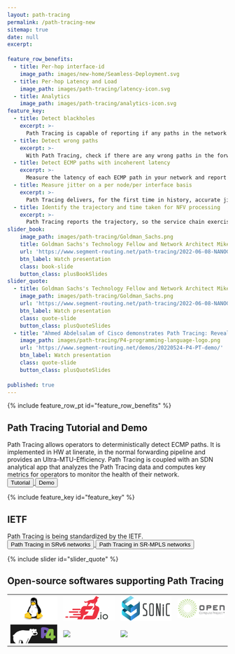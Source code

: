 ```yaml
---
layout: path-tracing
permalink: /path-tracing-new
sitemap: true
date: null
excerpt:

feature_row_benefits: 
  - title: Per-hop interface-id
    image_path: images/new-home/Seamless-Deployment.svg
  - title: Per-hop Latency and Load
    image_path: images/path-tracing/latency-icon.svg
  - title: Analytics
    image_path: images/path-tracing/analytics-icon.svg
feature_key: 
  - title: Detect blackholes
    excerpt: >-
      Path Tracing is capable of reporting if any paths in the network are blackholing the trafic. 
  - title: Detect wrong paths
    excerpt: >-
      With Path Tracing, check if there are any wrong paths in the forwarding that do not match the control plane. 
  - title: Detect ECMP paths with incoherent latency
    excerpt: >-
      Measure the latency of each ECMP path in your network and report any path with a non-coherent latency with respect to the others. 
  - title: Measure jitter on a per node/per interface basis
    excerpt: >-
      Path Tracing delivers, for the first time in history, accurate jitter measurements in the WAN!
  - title: Identify the trajectory and time taken for NFV processing
    excerpt: >-
      Path Tracing reports the trajectory, so the service chain exercised by the packets, and the time taken overall to execute that service chain.
slider_book:
    image_path: images/path-tracing/Goldman_Sachs.png
    title: Goldman Sachs's Technology Fellow and Network Architect Mike Valentine presents Path Tracing at NANOG85
    url: 'https://www.segment-routing.net/path-tracing/2022-06-08-NANOG85-path-tracing/'
    btn_label: Watch presentation
    class: book-slide
    button_class: plusBookSlides
slider_quote: 
  - title: Goldman Sachs's Technology Fellow and Network Architect Mike Valentine present Path Tracing at NANOG85
    image_path: images/path-tracing/Goldman_Sachs.png
    url: 'https://www.segment-routing.net/path-tracing/2022-06-08-NANOG85-path-tracing/'
    btn_label: Watch presentation
    class: quote-slide
    button_class: plusQuoteSlides
  - title: "Ahmed Abdelsalam of Cisco demonstrates Path Tracing: Revealing the Unknowns about ECMP"
    image_path: images/path-tracing/P4-programming-language-logo.png
    url: 'https://www.segment-routing.net/demos/20220524-P4-PT-demo/'
    btn_label: Watch presentation
    class: quote-slide
    button_class: plusQuoteSlides

published: true
---
```

{% include feature_row_pt id="feature_row_benefits" %}
<div style="clear: both;"></div>

<div class="feature-keys">
  <div class="container feature-keys-content">
    <h2 class="section-title white">Path Tracing Tutorial and Demo</h2>
    <div class="section-description white">
Path Tracing allows operators to deterministically detect ECMP paths. It is implemented in HW at linerate, in the normal forwarding pipeline and provides an Ultra-MTU-Efficiency. 
Path Tracing is coupled with an SDN analytical app that analyzes the Path Tracing data and computes key metrics for operators to monitor the health of their network.  
    </div>
      <a href="{{ 'path-tracing/pt-tutorial' | base_url }}" target="_blank">
        <button>Tutorial </button>
      </a>
      <a href="{{ 'path-tracing/pt-tutorial' | base_url }}" target="_blank">
        <button>Demo </button>
      </a>
  </div>
</div>

{% include feature_key id="feature_key" %}

<div class="feature-keys">
  <div class="container feature-keys-content">
    <h2 class="section-title white">IETF</h2>
    <div class="section-description-pt-ietf white">
Path Tracing is being standardized by the IETF.
    </div>
      <a href="https://datatracker.ietf.org/doc/draft-filsfils-spring-path-tracing/" target="_blank">
        <button>Path Tracing in SRv6 networks </button>
      </a>
      <a href="https://datatracker.ietf.org/doc/draft-filsfils-spring-path-tracing-srmpls/" target="_blank">
        <button>Path Tracing in SR-MPLS networks </button>
      </a>
  </div>
</div>

{% include slider id="slider_quote" %}

<div class="feature-keys">
  <div class="container feature-keys-content">
    <h2 class="section-title white">Open-source softwares supporting Path Tracing</h2>
      <table>
        <tr>
          <td><img src="images/open-software/linux.png" width="300"></td>
          <td><img src="images/open-software/vpp.png" width="300"></td>
          <td><img src="images/open-software/sonic.png" width="300"></td>
          <td><img src="images/path-tracing/open-compute-project.png" width="300" ></td>
        </tr>
        <tr>
          <td><img src="images/open-software/p4.png" width="300"></td>
          <td><img src="images/open-software/tcpdump.png" width="300"></td>
          <td><img src="images/path-tracing/wireshark.png" width="300" ></td>
        </tr>
        <tr>
        </tr>
      </table>
  </div>
</div>


<div style="clear: both;"></div>

